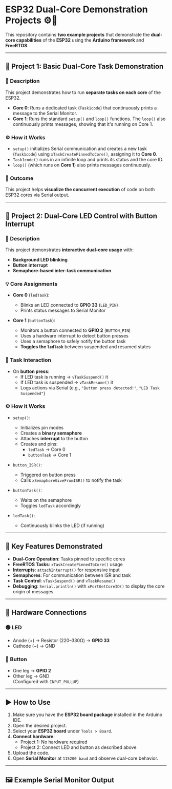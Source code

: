 # ESP32 Dual-Core Demonstration Projects ⚙️🧠

This repository contains **two example projects** that demonstrate the **dual-core capabilities** of the **ESP32** using the **Arduino framework** and **FreeRTOS**.

---

## 📁 Project 1: Basic Dual-Core Task Demonstration

### 📝 Description

This project demonstrates how to run **separate tasks on each core** of the ESP32.

- **Core 0**: Runs a dedicated task (`Task1code`) that continuously prints a message to the Serial Monitor.
- **Core 1**: Runs the standard `setup()` and `loop()` functions. The `loop()` also continuously prints messages, showing that it's running on Core 1.

### ⚙️ How it Works

- `setup()` initializes Serial communication and creates a new task (`Task1code`) using `xTaskCreatePinnedToCore()`, assigning it to **Core 0**.
- `Task1code()` runs in an infinite loop and prints its status and the core ID.
- `loop()` (which runs on **Core 1**) also prints messages continuously.

### 🧪 Outcome

This project helps **visualize the concurrent execution** of code on both ESP32 cores via Serial output.

---

## 📁 Project 2: Dual-Core LED Control with Button Interrupt

### 📝 Description

This project demonstrates **interactive dual-core usage** with:

- **Background LED blinking**
- **Button interrupt**
- **Semaphore-based inter-task communication**

### 💡 Core Assignments

- **Core 0** (`ledTask`):
  - Blinks an LED connected to **GPIO 33** (`LED_PIN`)
  - Prints status messages to Serial Monitor

- **Core 1** (`buttonTask`):
  - Monitors a button connected to **GPIO 2** (`BUTTON_PIN`)
  - Uses a hardware interrupt to detect button presses
  - Uses a semaphore to safely notify the button task
  - **Toggles the `ledTask`** between suspended and resumed states

### 🔁 Task Interaction

- On **button press**:
  - If LED task is running → `vTaskSuspend()` it
  - If LED task is suspended → `vTaskResume()` it
  - Logs actions via Serial (e.g., `"Button press detected!"`, `"LED Task Suspended"`)

### ⚙️ How it Works

- `setup()`:
  - Initializes pin modes
  - Creates a **binary semaphore**
  - Attaches **interrupt** to the button
  - Creates and pins:
    - `ledTask` → Core 0
    - `buttonTask` → Core 1

- `button_ISR()`:
  - Triggered on button press
  - Calls `xSemaphoreGiveFromISR()` to notify the task

- `buttonTask()`:
  - Waits on the semaphore
  - Toggles `ledTask` accordingly

- `ledTask()`:
  - Continuously blinks the LED (if running)

---

## 🔑 Key Features Demonstrated

- **Dual-Core Operation**: Tasks pinned to specific cores
- **FreeRTOS Tasks**: `xTaskCreatePinnedToCore()` usage
- **Interrupts**: `attachInterrupt()` for responsive input
- **Semaphores**: For communication between ISR and task
- **Task Control**: `vTaskSuspend()` and `vTaskResume()`
- **Debugging**: `Serial.println()` with `xPortGetCoreID()` to display the core origin of messages

---

## 🔌 Hardware Connections

### 🟢 LED
- Anode (+) → Resistor (220–330Ω) → **GPIO 33**
- Cathode (−) → GND

### 🔴 Button
- One leg → **GPIO 2**
- Other leg → GND  
  (Configured with `INPUT_PULLUP`)

---

## ▶️ How to Use

1. Make sure you have the **ESP32 board package** installed in the Arduino IDE.
2. Open the desired project.
3. Select your **ESP32 board** under `Tools > Board`.
4. **Connect hardware**:
   - Project 1: No hardware required
   - Project 2: Connect LED and button as described above
5. Upload the code.
6. Open **Serial Monitor** at `115200 baud` and observe dual-core behavior.

---

## 🖼️ Example Serial Monitor Output


